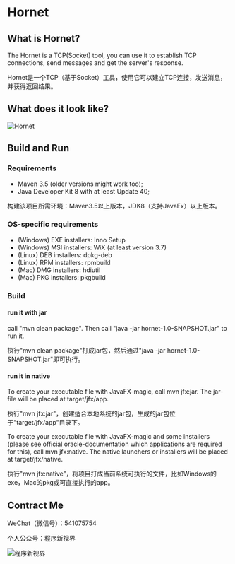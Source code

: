 # Hornet

## What is Hornet?
The Hornet is a TCP(Socket) tool, you can use it to establish TCP connections, send messages and get the server's response.

Hornet是一个TCP（基于Socket）工具，使用它可以建立TCP连接，发送消息，并获得返回结果。

## What does it look like?

![Hornet](http://www.choupangxia.com/wp-content/uploads/2020/12/image1.jpg)

## Build and Run

### Requirements

- Maven 3.5 (older versions might work too);
- Java Developer Kit 8 with at least Update 40;

构建该项目所需环境：Maven3.5以上版本，JDK8（支持JavaFx）以上版本。

### OS-specific requirements

- (Windows) EXE installers: Inno Setup
- (Windows) MSI installers: WiX (at least version 3.7)
- (Linux) DEB installers: dpkg-deb
- (Linux) RPM installers: rpmbuild
- (Mac) DMG installers: hdiutil
- (Mac) PKG installers: pkgbuild

### Build

#### run it with jar

call "mvn clean package". Then call "java -jar hornet-1.0-SNAPSHOT.jar" to run it.

执行"mvn clean package"打成jar包，然后通过"java -jar hornet-1.0-SNAPSHOT.jar"即可执行。

#### run it in native

To create your executable file with JavaFX-magic, call mvn jfx:jar. The jar-file will be placed at target/jfx/app.

执行"mvn jfx:jar"，创建适合本地系统的jar包，生成的jar包位于"target/jfx/app"目录下。

To create your executable file with JavaFX-magic and some installers (please see official oracle-documentation which applications are required for this),
 call mvn jfx:native. The native launchers or installers will be placed at target/jfx/native.

执行"mvn jfx:native"，将项目打成当前系统可执行的文件，比如Windows的exe，Mac的pkg或可直接执行的app。

## Contract Me

WeChat（微信号）：541075754

个人公众号：程序新视界

![程序新视界](https://www.choupangxia.com/wp-content/uploads/2019/07/weixin.jpg)


